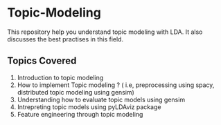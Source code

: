 # Topic-Modeling
This repository help you understand topic modeling with LDA. It also discusses the best practises in this field. 

## Topics Covered 
1. Introduction to topic modeling
2. How to implement Topic modeling ? ( i.e, preprocessing using spacy, distributed topic modeling using gensim)
3. Understanding how to evaluate topic models using gensim
4. Intrepreting topic models using pyLDAviz package
5. Feature engineering through topic modeling


